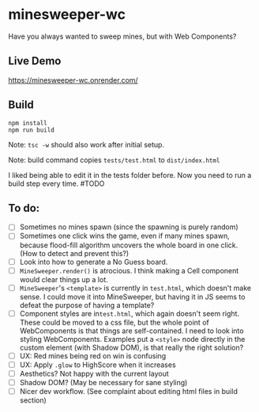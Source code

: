 # minesweeper-wc

Have you always wanted to sweep mines, but with Web Components?

## Live Demo

https://minesweeper-wc.onrender.com/

## Build

```
npm install
npm run build
```

Note: `tsc -w` should also work after initial setup.

Note: build command copies `tests/test.html` to `dist/index.html`

I liked being able to edit it in the tests folder before. Now you need to run a build step every time. #TODO

## To do:

- [ ] Sometimes no mines spawn (since the spawning is purely random)
- [ ] Sometimes one click wins the game, even if many mines spawn, because flood-fill algorithm uncovers the whole board in one click. (How to detect and prevent this?)
- [ ] Look into how to generate a No Guess board. 
- [ ] `MineSweeper.render()` is atrocious. I think making a Cell component would clear things up a lot.
- [ ] `MineSweeper`'s `<template>` is currently in `test.html`, which doesn't make sense. I could move it into MineSweeper, but having it in JS seems to defeat the purpose of having a template?
- [ ] Component styles are in`test.html`, which again doesn't seem right. These could be moved to a css file, but the whole point of WebComponents is that things are self-contained. I need to look into styling WebComponents. Examples put a `<style>` node directly in the custom element (with Shadow DOM), is that really the right solution?
- [ ] UX: Red mines being red on win is confusing
- [ ] UX: Apply `.glow` to HighScore when it increases
- [ ] Aesthetics? Not happy with the current layout
- [ ] Shadow DOM? (May be necessary for sane styling)
- [ ] Nicer dev workflow. (See complaint about editing html files in build section)